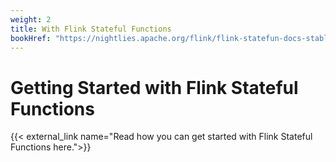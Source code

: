 ```yaml
---
weight: 2
title: With Flink Stateful Functions
bookHref: "https://nightlies.apache.org/flink/flink-statefun-docs-stable/getting-started/project-setup.html"
---
```

<!--
Licensed to the Apache Software Foundation (ASF) under one
or more contributor license agreements.  See the NOTICE file
distributed with this work for additional information
regarding copyright ownership.  The ASF licenses this file
to you under the Apache License, Version 2.0 (the
"License"); you may not use this file except in compliance
with the License.  You may obtain a copy of the License at

  http://www.apache.org/licenses/LICENSE-2.0

Unless required by applicable law or agreed to in writing,
software distributed under the License is distributed on an
"AS IS" BASIS, WITHOUT WARRANTIES OR CONDITIONS OF ANY
KIND, either express or implied.  See the License for the
specific language governing permissions and limitations
under the License.
-->

# Getting Started with Flink Stateful Functions

{{< external_link name="Read how you can get started with Flink Stateful Functions here.">}}